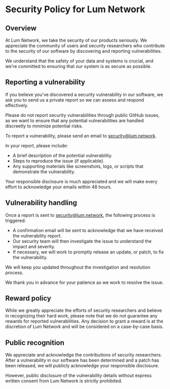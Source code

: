 # Security Policy for Lum Network

## Overview

At Lum Network, we take the security of our products seriously. We appreciate the community of users and security researchers who contribute to the security of our software by discovering and reporting vulnerabilities.

We understand that the safety of your data and systems is crucial, and we're committed to ensuring that our system is as secure as possible.

## Reporting a vulnerability

If you believe you've discovered a security vulnerability in our software, we ask you to send us a private report so we can assess and respond effectively.

Please do not report security vulnerabilities through public GitHub issues, as we want to ensure that any potential vulnerabilities are handled discreetly to minimize potential risks.

To report a vulnerability, please send an email to security@lum.network.

In your report, please include:

* A brief description of the potential vulnerability.
* Steps to reproduce the issue (if applicable).
* Any supporting materials like screenshots, logs, or scripts that demonstrate the vulnerability.

Your responsible disclosure is much appreciated and we will make every effort to acknowledge your emails within 48 hours.

## Vulnerability handling

Once a report is sent to security@lum.network, the following process is triggered:

* A confirmation email will be sent to acknowledge that we have received the vulnerability report.
* Our security team will then investigate the issue to understand the impact and severity.
* If necessary, we will work to promptly release an update, or patch, to fix the vulnerability.

We will keep you updated throughout the investigation and resolution process.

We thank you in advance for your patience as we work to resolve the issue.

## Reward policy

While we greatly appreciate the efforts of security researchers and believe in recognizing their hard work, please note that we do not guarantee any rewards for reported vulnerabilities. 
Any decision to grant a reward is at the discretion of Lum Network and will be considered on a case-by-case basis.

## Public recognition

We appreciate and acknowledge the contributions of security researchers. 
After a vulnerability in our software has been determined and a patch has been released, we will publicly acknowledge your responsible disclosure.

However, public disclosure of the vulnerability details without express written consent from Lum Network is strictly prohibited.

